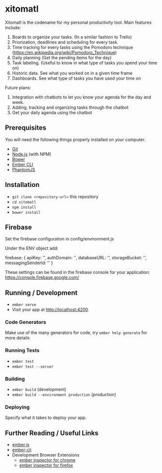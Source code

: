 # xitomatl

Xitomatl is the codename for my personal productivity tool.
Main features include:

1) Boards to organize your tasks. (In a similar fashion to Trello)
2) Priorization, deadlines and scheduling for every task.
3) Time tracking for every tasks using the Pomodoro technique (https://en.wikipedia.org/wiki/Pomodoro_Technique)
4) Daily planning (Get the pending items for the day)
5) Task labeling. (Useful to know in what type of tasks you spend your time on)
6) Historic data. See what you worked on in a given time frame
7) Dashboards. See what type of tasks you have used your time on

Future plans:

1) Integration with chatbots to let you know your agenda for the day and week.
2) Adding, tracking and organizing tasks through the chatbot
3) Get your daily agenda using the chatbot

## Prerequisites

You will need the following things properly installed on your computer.

* [Git](https://git-scm.com/)
* [Node.js](https://nodejs.org/) (with NPM)
* [Bower](https://bower.io/)
* [Ember CLI](https://ember-cli.com/)
* [PhantomJS](http://phantomjs.org/)

## Installation

* `git clone <repository-url>` this repository
* `cd xitomatl`
* `npm install`
* `bower install`

## Firebase

Set the firebase configuration in config/environment.js

Under the ENV object add:

firebase: {
    apiKey: '<YOUR API KEY>',
    authDomain: '<YOUR AUTH DOMAIN>',
    databaseURL: '<YOUR DATABASE URL>',
    storageBucket: '<YOR STORAGE BUCKET>',
    messagingSenderId: '<YOUR MESSAGING SENDER ID>'
}

These settings can be found in the firebase console for your application: https://console.firebase.google.com/


## Running / Development

* `ember serve`
* Visit your app at [http://localhost:4200](http://localhost:4200).

### Code Generators

Make use of the many generators for code, try `ember help generate` for more details

### Running Tests

* `ember test`
* `ember test --server`

### Building

* `ember build` (development)
* `ember build --environment production` (production)

### Deploying

Specify what it takes to deploy your app.

## Further Reading / Useful Links

* [ember.js](http://emberjs.com/)
* [ember-cli](https://ember-cli.com/)
* Development Browser Extensions
  * [ember inspector for chrome](https://chrome.google.com/webstore/detail/ember-inspector/bmdblncegkenkacieihfhpjfppoconhi)
  * [ember inspector for firefox](https://addons.mozilla.org/en-US/firefox/addon/ember-inspector/)
